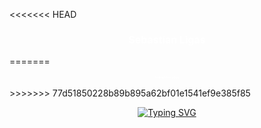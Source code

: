 <<<<<<< HEAD
<h3 align="center" style="color: White; font-size: medium"  > Sebastian Ligas </h3>
=======

<p align="center">
  <h3 align="center" style="color: White; font-size: 5px"  > Sebastian Ligas </h3>
</p>
>>>>>>> 77d51850228b89b895a62bf01e1541ef9e385f85

<p align="center">
  <a href="https://git.io/typing-svg"><img src="https://readme-typing-svg.demolab.com?font=Fira+code&size=23&pause=1000&color=ADF727&width=435&lines=Automatics+%26+Robotics+student+%F0%9F%A4%96" alt="Typing SVG" /></a>
</p>


